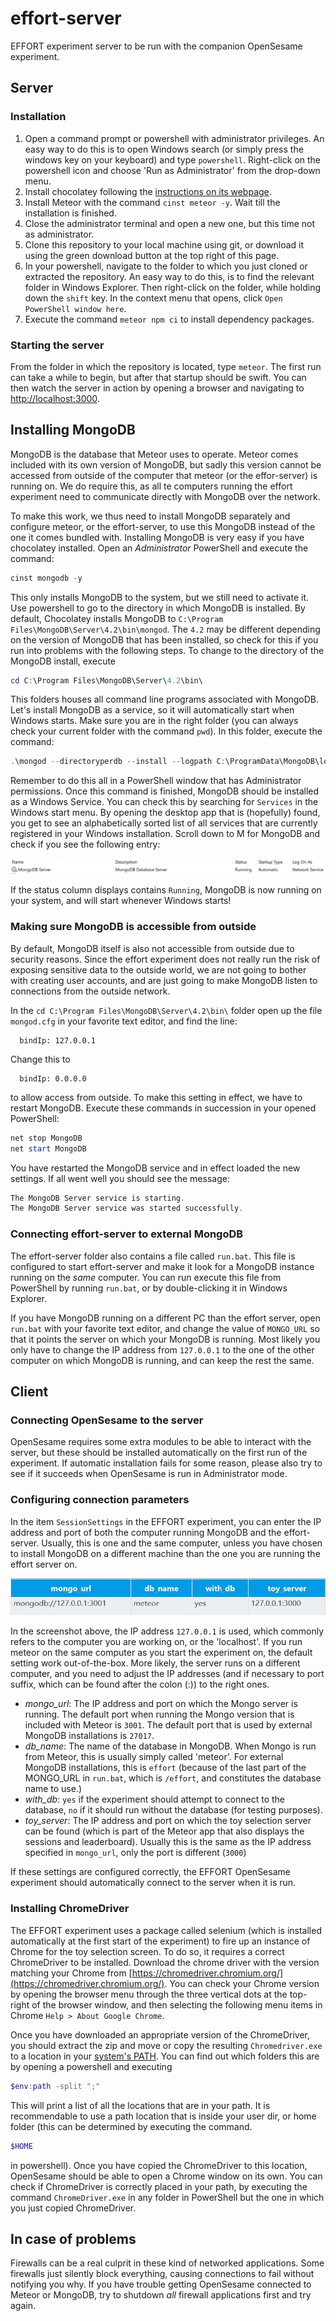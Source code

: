 # effort-server

EFFORT experiment server to be run with the companion OpenSesame experiment.

## Server

### Installation

1. Open a command prompt or powershell with administrator privileges. An easy way to do this is to open Windows search (or simply press the windows key on your keyboard) and type `powershell`. Right-click on the powershell icon and choose 'Run as Administrator' from the drop-down menu.
2. Install chocolatey following the [instructions on its webpage](https://chocolatey.org/install).
3. Install Meteor with the command `cinst meteor -y`. Wait till the installation is finished.
4. Close the administrator terminal and open a new one, but this time not as administrator.
5. Clone this repository to your local machine using git, or download it using the green download button at the top right of this page.
6. In your powershell, navigate to the folder to which you just cloned or extracted the repository. An easy way to do this, is to find the relevant folder in Windows Explorer. Then right-click on the folder, while holding down the `shift` key. In the context menu that opens, click `Open PowerShell window here`.
7. Execute the command `meteor npm ci` to install dependency packages.

### Starting the server

From the folder in which the repository is located, type `meteor`. The first run can take a while to begin, but after that startup should be swift. You can then watch the server in action by opening a browser and navigating to [http://localhost:3000](http://localhost:3000).

## Installing MongoDB

MongoDB is the database that Meteor uses to operate. Meteor comes included with its own version of MongoDB, but sadly this version cannot be accessed from outside of the computer that meteor (or the effor-server) is running on. We do require this, as all te computers running the effort experiment need to communicate directly with MongoDB over the network.

To make this work, we thus need to install MongoDB separately and configure meteor, or the effort-server, to use this MongoDB instead of the one it comes bundled with. Installing MongoDB is very easy if you have chocolatey installed. Open an _Administrator_ PowerShell and execute the command:

```powershell
cinst mongodb -y
```

This only installs MongoDB to the system, but we still need to activate it. Use powershell to go to the directory in which MongoDB is installed. By default, Chocolatey installs MongoDB to `C:\Program Files\MongoDB\Server\4.2\bin\mongod`. The `4.2` may be different depending on the version of MongoDB that has been installed, so check for this if you run into problems with the following steps. To change to the directory of the MongoDB install, execute

```powershell
cd C:\Program Files\MongoDB\Server\4.2\bin\
```

This folders houses all command line programs associated with MongoDB. Let's install MongoDB as a service, so it will automatically start when Windows starts. Make sure you are in the right folder (you can always check your current folder with the command `pwd`). In this folder, execute the command:

```powershell
.\mongod --directoryperdb --install --logpath C:\ProgramData\MongoDB\log\mongod.log --dbpath C:\ProgramData\MongoDB\data\db
```

Remember to do this all in a PowerShell window that has Administrator permissions. Once this command is finished, MongoDB should be installed as a Windows Service. You can check this by searching for `Services` in the Windows start menu. By opening the desktop app that is (hopefully) found, you get to see an alphabetically sorted list of all services that are currently registered in your Windows installation. Scroll down to M for MongoDB and check if you see the following entry:

![MongoDB listed in Windows Services](doc/MongoService.jpg)

If the status column displays contains `Running`, MongoDB is now running on your system, and will start whenever Windows starts!

### Making sure MongoDB is accessible from outside

By default, MongoDB itself is also not accessible from outside due to security reasons. Since the effort experiment does not really run the risk of exposing sensitive data to the outside world, we are not going to bother with creating user accounts, and are just going to make MongoDB listen to connections from the outside network.

In the `cd C:\Program Files\MongoDB\Server\4.2\bin\` folder open up the file `mongod.cfg` in your favorite text editor, and find the line:

```text
  bindIp: 127.0.0.1
```

Change this to

```text
  bindIp: 0.0.0.0
```

to allow access from outside. To make this setting in effect, we have to restart MongoDB. Execute these commands in succession in your opened PowerShell:

```powershell
net stop MongoDB
net start MongoDB
```

You have restarted the MongoDB service and in effect loaded the new settings. If all went well you should see the message:

```powershell
The MongoDB Server service is starting.
The MongoDB Server service was started successfully.
```

### Connecting effort-server to external MongoDB

The effort-server folder also contains a file called `run.bat`. This file is configured to start effort-server and make it look for a MongoDB instance running on the *same* computer. You can run execute this file from PowerShell by running `run.bat`, or by double-clicking it in Windows Explorer.

If you have MongoDB running on a different PC than the effort server, open `run.bat` with your favorite text editor, and change the value of `MONGO_URL` so that it points the server on which your MongoDB is running. Most likely you only have to change the IP address from `127.0.0.1` to the one of the other computer on which MongoDB is running, and can keep the rest the same.

<!-- ### Creating the effort database in MongoDB

Now MongoDB is running, we have to create a container in which the effort server can place its data. This container is called a database (I know, this gets quite confusing as MongoDB is called a database itself too). To do this, execute the command `.\mongo.exe` from the PowerShell window that you still have opened at the MongoDB folder. -->

## Client

### Connecting OpenSesame to the server

OpenSesame requires some extra modules to be able to interact with the server, but these should be installed automatically on the first run of the experiment. If automatic installation fails for some reason, please also try to see if it succeeds when OpenSesame is run in Administrator mode.

### Configuring connection parameters

In the item `SessionSettings` in the EFFORT experiment, you can enter the IP address and port of both the computer running MongoDB and the effort-server. Usually, this is one and the same computer, unless you have chosen to install MongoDB on a different machine than the one you are running the effort server on.

![Example settings](doc/OS_settings.jpg)

In the screenshot above, the IP address `127.0.0.1` is used, which commonly refers to the computer you are working on, or the 'localhost'. If you run meteor on the same computer as you start the experiment on, the default setting work out-of-the-box. More likely, the server runs on a different computer, and you need to adjust the IP addresses (and if necessary to port suffix, which can be found after the colon (:)) to the right ones.

- *mongo_url*: The IP address and port on which the Mongo server is running. The default port when running the Mongo version that is included with Meteor is `3001`. The default port that is used by  external MongoDB installations is `27017`.
- *db_name*: The name of the database in MongoDB. When Mongo is run from Meteor, this is usually simply called 'meteor'. For external MongoDB installations, this is `effort` (because of the last part of the MONGO_URL in `run.bat`, which is `/effort`, and constitutes the database name to use.)
- *with_db*: `yes` if the experiment should attempt to connect to the database, `no` if it should run without the database (for testing purposes).
- *toy_server*: The IP address and port on which the toy selection server can be found (which is part of the Meteor app that also displays the sessions and leaderboard). Usually this is the same as the IP address specified in `mongo_url`, only the port is different (`3000`)

If these settings are configured correctly, the EFFORT OpenSesame experiment should automatically connect to the server when it is run.

### Installing ChromeDriver

The EFFORT experiment uses a package called selenium (which is installed automatically at the first start of the experiment) to fire up an instance of Chrome for the toy selection screen. To do so, it requires a correct ChromeDriver to be installed. Download the chrome driver with the version matching your Chrome from [https://chromedriver.chromium.org/](https://chromedriver.chromium.org/). You can check your Chrome version by opening the browser menu through the three vertical dots at the top-right of the browser window, and then selecting the following menu items in Chrome `Help > About Google Chrome`.

Once you have downloaded an appropriate version of the ChromeDriver, you should extract the zip and move or copy the resulting `Chromedriver.exe` to a location in your [system's PATH](https://en.wikipedia.org/wiki/PATH_(variable)). You can find out which folders this are by opening a powershell and executing

```powershell
$env:path -split ";"
```

This will print a list of all the locations that are in your path. It is recommendable to use a path location that is inside your user dir, or home folder (this can be determined by executing the command.

```powershell
$HOME
```

in powershell). Once you have copied the ChromeDriver to this location, OpenSesame should be able to open a Chrome window on its own. You can check if ChromeDriver is correctly placed in your path, by executing the command `ChromeDriver.exe` in any folder in PowerShell but the one in which you just copied ChromeDriver.

## In case of problems

Firewalls can be a real culprit in these kind of networked applications. Some firewalls just silently block everything, causing connections to fail without notifying you why. If you have trouble getting OpenSesame connected to Meteor or MongoDB, try to shutdown *all* firewall applications first and try again.

